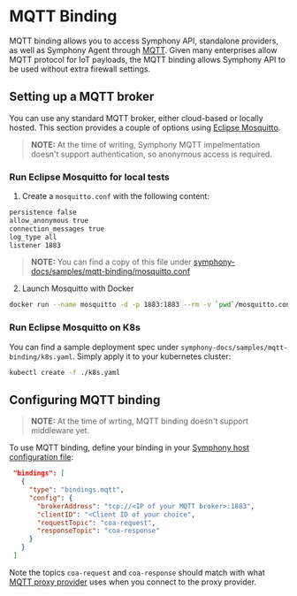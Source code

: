 # MQTT Binding

MQTT binding allows you to access Symphony API, standalone providers, as well as Symphony Agent through [MQTT](https://mqtt.org/). Given many enterprises allow MQTT protocol for IoT payloads, the MQTT binding allows Symphony API to be used without extra firewall settings.


## Setting up a MQTT broker
You can use any standard MQTT broker, either cloud-based or locally hosted. This section provides a couple of options using [Eclipse Mosquitto](https://mosquitto.org/).

> **NOTE:** At the time of writing, Symphony MQTT impelmentation doesn't support authentication, so anonymous access is required.


### Run Eclipse Mosquitto for local tests

1. Create a ```mosquitto.conf``` with the following content:
```bash
persistence false
allow_anonymous true
connection_messages true
log_type all
listener 1883
```
> **NOTE:** You can find a copy of this file under [symphony-docs/samples/mqtt-binding/mosquitto.conf](../../samples/mqtt-binding/mosquitto.conf)

2. Launch Mosquitto with Docker

 ```bash
 docker run --name mosquitto -d -p 1883:1883 --rm -v `pwd`/mosquitto.conf:/mosquitto/config/mosquitto.conf eclipse-mosquitto
 ```

 ### Run Eclipse Mosquitto on K8s
 You can find a sample deployment spec under ```symphony-docs/samples/mqtt-binding/k8s.yaml```. Simply apply it to your kubernetes cluster:
 ```bash
 kubectl create -f ./k8s.yaml
 ```
 ## Configuring MQTT binding

 > **NOTE:** At the time of wrting, MQTT binding doesn't support middleware yet.

 To use MQTT binding, define your binding in your [Symphony host configuration file](../hosts/overview.md):
 ```json
  "bindings": [
    {
      "type": "bindings.mqtt",
      "config": {
        "brokerAddress": "tcp://<IP of your MQTT broker>:1883",
        "clientID": "<Client ID of your choice",
        "requestTopic": "coa-request",
        "responseTopic": "coa-response"
      }
    }
  ]
```

Note the topics ```coa-request``` and ```coa-response``` should match with what [MQTT proxy provider](../providers/mqtt_proxy_provider.md) uses when you connect to the proxy provider.
